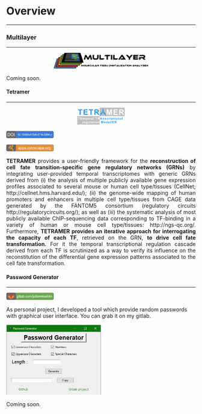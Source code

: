 # Overview
------

### Multilayer
------
<center><a href=""><img src="images/multilayer/logo.png" width="50%" height="50%"></a></center>

Coming soon.

#### Tetramer
------
<center><a href="http://www.ngs-qc.org/tetramer/index.php"><img src="images/tetramer/logo.png" width="25%" height="25%"></a></center>

<a href="https://www.nature.com/articles/s41540-018-0066-z"><img src="images/tetramer/doi_tetramer.png" width="25%" height="25%"></a>

<a href="http://apps.cytoscape.org/apps/tetramer"><img src="images/tetramer/cytoscape_tetramer.png" width="25%" height="25%"></a>

<p align="justify">
<strong>TETRAMER</strong> provides a user-friendly framework for the <strong>reconstruction of cell fate transition-specific gene regulatory networks (GRNs)</strong> by integrating user-provided temporal transcriptomes with generic GRNs derived from (i) the analysis of multiple publicly available gene expression profiles associated to several mouse or human cell type/tissues (CellNet; http://cellnet.hms.harvard.edu/); (ii) the genome-wide mapping of human promoters and enhancers in multiple cell type/tissues from CAGE data generated by the FANTOM5 consortium (regulatory circuits http://regulatorycircuits.org/); as well as (iii) the systematic analysis of most publicly available ChIP-sequencing data corresponding to TF-binding in a variety of human or mouse cell type/tissues: http://ngs-qc.org/. Furthermore, <strong>TETRAMER provides an iterative approach for interrogating the capacity of each TF</strong>, retrieved on the GRN, <strong>to drive cell fate transformation.</strong> For it the temporal transcriptional regulation cascade derived from each TF is scrutinized as a way to verify its influence on the reconstitution of the differential gene expression patterns associated to the cell fate transformation.
</p>

#### Password Generator
------

<a href="https://gitlab.com/julienmoehlin"><img src="images/password_generator/gitlab_pwGenerator.png" width="25%" height="25%"></a>

As personal project, I developed a tool which provide random passwords with graphical user interface. You can grab it on my gitlab.

<a href=""><img src="images/password_generator/pwGeneratorGui.gif" width="50%" height="50%"></a>

Coming soon.

